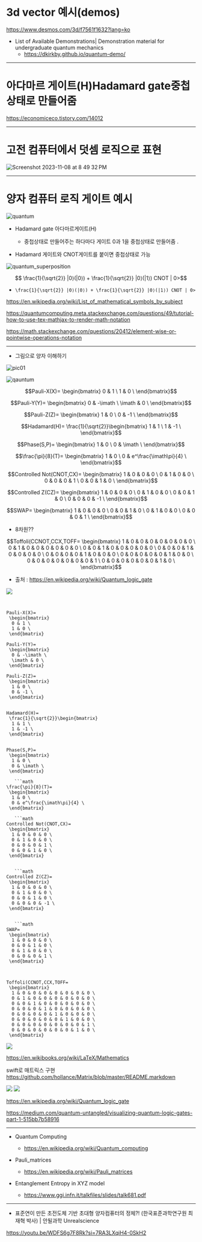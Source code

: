 # 3d vector 예시(demos)

https://www.desmos.com/3d/f7561f1632?lang=ko

- List of Available Demonstrations| Demonstration material for undergraduate quantum mechanics
  - https://dkirkby.github.io/quantum-demo/

<hr>

# 아다마르 게이트(H)Hadamard gate중첩상태로 만들어줌

https://economiceco.tistory.com/14012

<hr>

# 고전 컴퓨터에서 덧셈 로직으로 표현

![Screenshot 2023-11-08 at 8 49 32 PM](https://github.com/YoungHaKim7/Cpp_Training/assets/67513038/64ed157a-b4bd-433c-8869-9a93d42fa70f)

<hr>

# 양자 컴퓨터 로직 게이트 예시 

![quantum](https://github.com/YoungHaKim7/Cpp_Training/assets/67513038/59d6a894-e21d-4b3a-8d3f-05d2deb9ff89)

- Hadamard gate 아다마르게이트(H) 
  - 중첩상태로 만들어주는 하다마다 게이트 0과 1을 중첩상태로 만들어줌 .

- Hadamard 게이트와 CNOT게이트를 붙이면 중첩상태로 가능 

![quantum_superposition](https://github.com/YoungHaKim7/Cpp_Training/assets/67513038/fe4b79e9-f2e6-4de6-9917-03feee66355a)

```math

\frac{1}{\sqrt{2}} |0⟩(|0⟩) + \frac{1}{\sqrt{2}} |0⟩(|1⟩) CNOT | 0>
```

- ``` \frac{1}{\sqrt{2}} |0⟩(|0⟩) + \frac{1}{\sqrt{2}} |0⟩(|1⟩) CNOT | 0> ```

https://en.wikipedia.org/wiki/List_of_mathematical_symbols_by_subject

https://quantumcomputing.meta.stackexchange.com/questions/49/tutorial-how-to-use-tex-mathjax-to-render-math-notation

https://math.stackexchange.com/questions/20412/element-wise-or-pointwise-operations-notation

<hr>

- 그림으로 양자 이해하기 

![pic01](https://github.com/YoungHaKim7/Cpp_Training/assets/67513038/1b30816a-838e-4785-8a43-eedc2e430516)


![qauntum](https://github.com/YoungHaKim7/Cpp_Training/assets/67513038/058f56ed-9203-4c68-8788-53d040c4687e)

```math
Pauli-X(X)=
 \begin{bmatrix}
  0 & 1 \
  1 & 0 \
 \end{bmatrix}
```
```math
Pauli-Y(Y)=
 \begin{bmatrix}
  0 & -\imath \
  \imath & 0 \
 \end{bmatrix}
```
```math
Pauli-Z(Z)=
 \begin{bmatrix}
  1 & 0 \
  0 & -1 \
 \end{bmatrix}
```
```math
Hadamard(H)=
 \frac{1}{\sqrt{2}}\begin{bmatrix}
  1 & 1 \
  1 & -1 \
 \end{bmatrix}
```
```math
Phase(S,P)=
 \begin{bmatrix}
  1 & 0 \
  0 & \imath \
 \end{bmatrix}
```
```math
\frac{\pi}{8}(T)=
 \begin{bmatrix}
  1 & 0 \
  0 & e^\frac{\imath\pi}{4} \
 \end{bmatrix}
```
```math
Controlled Not(CNOT,CX)=
 \begin{bmatrix}
  1 & 0 & 0 & 0 \
  0 & 1 & 0 & 0 \
  0 & 0 & 0 & 1 \
  0 & 0 & 1 & 0 \
 \end{bmatrix}
```

```math
Controlled Z(CZ)=
 \begin{bmatrix}
  1 & 0 & 0 & 0 \
  0 & 1 & 0 & 0 \
  0 & 0 & 1 & 0 \
  0 & 0 & 0 & -1 \
 \end{bmatrix}
```

```math
SWAP=
 \begin{bmatrix}
  1 & 0 & 0 & 0 \
  0 & 0 & 1 & 0 \
  0 & 1 & 0 & 0 \
  0 & 0 & 0 & 1 \
 \end{bmatrix}
```

- 8차원??
```math
Toffoli(CCNOT,CCX,TOFF=
 \begin{bmatrix}
  1 & 0 & 0 & 0 & 0 & 0 & 0 & 0 \
  0 & 1 & 0 & 0 & 0 & 0 & 0 & 0 \
  0 & 0 & 1 & 0 & 0 & 0 & 0 & 0 \
  0 & 0 & 0 & 1 & 0 & 0 & 0 & 0 \
  0 & 0 & 0 & 0 & 1 & 0 & 0 & 0 \
  0 & 0 & 0 & 0 & 0 & 1 & 0 & 0 \
  0 & 0 & 0 & 0 & 0 & 0 & 0 & 1 \
  0 & 0 & 0 & 0 & 0 & 0 & 1 & 0 \
 \end{bmatrix}
```
- 출처 : https://en.wikipedia.org/wiki/Quantum_logic_gate

<img src="https://upload.wikimedia.org/wikipedia/commons/thumb/e/e0/Quantum_Logic_Gates.png/440px-Quantum_Logic_Gates.png" />

```


Pauli-X(X)=
 \begin{bmatrix}
  0 & 1 \
  1 & 0 \
 \end{bmatrix}

Pauli-Y(Y)=
 \begin{bmatrix}
  0 & -\imath \
  \imath & 0 \
 \end{bmatrix}

Pauli-Z(Z)=
 \begin{bmatrix}
  1 & 0 \
  0 & -1 \
 \end{bmatrix}


Hadamard(H)=
 \frac{1}{\sqrt{2}}\begin{bmatrix}
  1 & 1 \
  1 & -1 \
 \end{bmatrix}


Phase(S,P)=
 \begin{bmatrix}
  1 & 0 \
  0 & \imath \
 \end{bmatrix}

   ```math
\frac{\pi}{8}(T)=
 \begin{bmatrix}
  1 & 0 \
  0 & e^\frac{\imath\pi}{4} \
 \end{bmatrix}

   ```math
Controlled Not(CNOT,CX)=
 \begin{bmatrix}
  1 & 0 & 0 & 0 \
  0 & 1 & 0 & 0 \
  0 & 0 & 0 & 1 \
  0 & 0 & 1 & 0 \
 \end{bmatrix}


   ```math
Controlled Z(CZ)=
 \begin{bmatrix}
  1 & 0 & 0 & 0 \
  0 & 1 & 0 & 0 \
  0 & 0 & 1 & 0 \
  0 & 0 & 0 & -1 \
 \end{bmatrix}


   ```math
SWAP=
 \begin{bmatrix}
  1 & 0 & 0 & 0 \
  0 & 0 & 1 & 0 \
  0 & 1 & 0 & 0 \
  0 & 0 & 0 & 1 \
 \end{bmatrix}



Toffoli(CCNOT,CCX,TOFF=
 \begin{bmatrix}
  1 & 0 & 0 & 0 & 0 & 0 & 0 & 0 \
  0 & 1 & 0 & 0 & 0 & 0 & 0 & 0 \
  0 & 0 & 1 & 0 & 0 & 0 & 0 & 0 \
  0 & 0 & 0 & 1 & 0 & 0 & 0 & 0 \
  0 & 0 & 0 & 0 & 1 & 0 & 0 & 0 \
  0 & 0 & 0 & 0 & 0 & 1 & 0 & 0 \
  0 & 0 & 0 & 0 & 0 & 0 & 0 & 1 \
  0 & 0 & 0 & 0 & 0 & 0 & 1 & 0 \
 \end{bmatrix}

```

<img src="https://upload.wikimedia.org/wikipedia/commons/thumb/e/e0/Quantum_Logic_Gates.png/440px-Quantum_Logic_Gates.png" />

https://en.wikibooks.org/wiki/LaTeX/Mathematics

swift로 매트릭스 구현 https://github.com/hollance/Matrix/blob/master/README.markdown


<img src="https://miro.medium.com/v2/resize:fit:720/format:webp/1*3coG-0hl3foXn3ZCU4KnBw.jpeg" />

<img src="https://miro.medium.com/v2/resize:fit:720/format:webp/1*2Hkbm7QIyBQfc8vKX7S9vw.jpeg" />

https://en.wikipedia.org/wiki/Quantum_logic_gate

https://medium.com/quantum-untangled/visualizing-quantum-logic-gates-part-1-515bb7b58916

<hr>


- Quantum Computing
  - https://en.wikipedia.org/wiki/Quantum_computing

- Pauli_matrices
  - https://en.wikipedia.org/wiki/Pauli_matrices

- Entanglement Entropy in XYZ model
  - https://www.ggi.infn.it/talkfiles/slides/talk681.pdf

<hr>

- 표준연이 만든 초전도체 기반 초대형 양자컴퓨터의 정체?! (한국표준과학연구원 최재혁 박사) | 안될과학 Unrealscience

https://youtu.be/WDFS6g7F8Rk?si=7RA3LXqiH4-0SkH2
